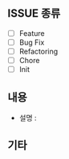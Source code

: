 ## ISSUE 종류

- [ ] Feature
- [ ] Bug Fix
- [ ] Refactoring
- [ ] Chore
- [ ] Init

## 내용
- 설명 :

## 기타
